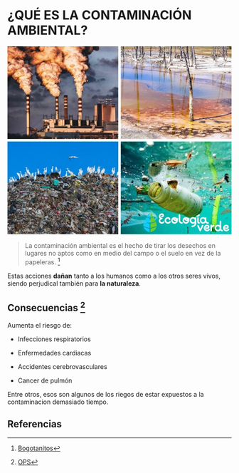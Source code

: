 # ¿QUÉ ES LA CONTAMINACIÓN AMBIENTAL?
![Contaminacion](img/tipos_de_contaminantes_ambientales_2477_orig.jpg)
>La contaminación ambiental es el hecho de tirar los desechos en lugares no aptos como en medio del campo o el suelo en vez de la papeleras. [^1]

Estas acciones **dañan** tanto a los humanos como a los otros seres vivos, siendo perjudical también para **la naturaleza**.

## Consecuencias [^2]
Aumenta el riesgo de:
* Infecciones respiratorios

* Enfermedades cardiacas

* Accidentes cerebrovasculares

* Cancer de pulmón

Entre otros, esos son algunos de los riegos de estar expuestos a la contaminacion demasiado tiempo.

Referencias
----
[^1]: [Bogotanitos](https://www.culturarecreacionydeporte.gov.co/es/bogotanitos/que-es-la-contaminacion-ambiental)

[^2]: [OPS](https://www.paho.org/es/temas/calidad-aire-salud/contaminacion-aire-ambiental-exterior-vivienda-preguntas-frecuentes)
